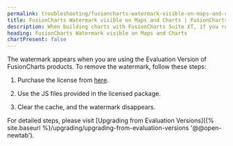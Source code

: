 ```yaml
---
permalink: troubleshooting/fusioncharts-watermark-visible-on-maps-and-charts.html
title: FusionCharts Watermark visible on Maps and Charts | FusionCharts
description: When building charts with FusionCharts Suite XT, if you run into errors, you can use our troubleshooting to trace such errors
heading: FusionCharts Watermark visible on Maps and Charts
chartPresent: false
---
```


The watermark appears when you are using the Evaluation Version of FusionCharts products. To remove the watermark, follow these steps:

1. Purchase the license from [here](https://www.fusioncharts.com/buy/).

2. Use the JS files provided in the licensed package. 

3. Clear the cache, and the watermark disappears. 

For detailed steps, please visit [Upgrading from Evaluation Versions]({% site.baseurl %}/upgrading/upgrading-from-evaluation-versions '@@open-newtab').
